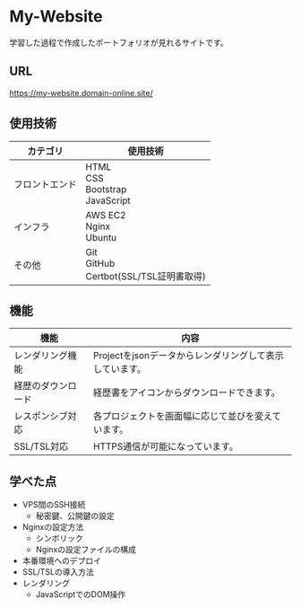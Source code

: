 # My-Website
学習した過程で作成したポートフォリオが見れるサイトです。

## URL
https://my-website.domain-online.site/

## 使用技術
| カテゴリ | 使用技術 |
|------|------|
| フロントエンド | HTML<br>CSS<br>Bootstrap<br>JavaScript |
| インフラ | AWS EC2<br>Nginx<br>Ubuntu |
| その他 | Git<br>GitHub<br>Certbot(SSL/TSL証明書取得) |

## 機能
| 機能 | 内容 |
| ------- | ------- |
| レンダリング機能 | Projectをjsonデータからレンダリングして表示しています。|
| 経歴のダウンロード | 経歴書をアイコンからダウンロードできます。 |
| レスポンシブ対応 | 各プロジェクトを画面幅に応じて並びを変えています。 |
| SSL/TSL対応 | HTTPS通信が可能になっています。 |

## 学べた点
- VPS間のSSH接続
    - 秘密鍵、公開鍵の設定
- Nginxの設定方法
    - シンボリック
    - Nginxの設定ファイルの構成
- 本番環境へのデプロイ
- SSL/TSLの導入方法
- レンダリング
    - JavaScriptでのDOM操作 